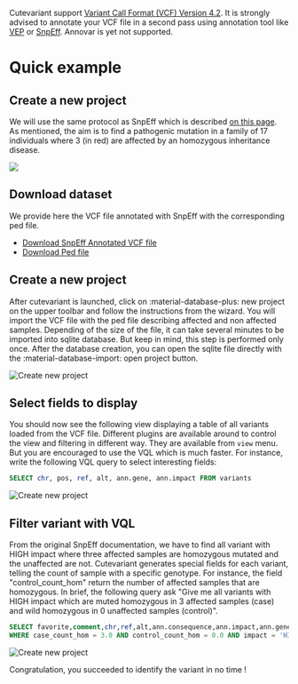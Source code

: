 Cutevariant support [Variant Call Format (VCF) Version 4.2](https://www.google.com/url?sa=t&rct=j&q=&esrc=s&source=web&cd=&ved=2ahUKEwjJ877s3_nwAhWpAWMBHYjGDp4QFjAAegQIAhAD&url=https%3A%2F%2Fsamtools.github.io%2Fhts-specs%2FVCFv4.2.pdf&usg=AOvVaw3UrlHdXnBVzm0df9OE90Rm).
It is strongly advised to annotate your VCF file in a second pass using annotation tool like [VEP](https://www.ensembl.org/info/docs/tools/vep/index.html) or [SnpEff](https://pcingola.github.io/SnpEff/). Annovar is yet not supported.     

# Quick example
## Create a new project
 We will use the same protocol as SnpEff which is described [on this page](https://pcingola.github.io/SnpEff/examples/).       
As mentioned, the aim is to find a pathogenic mutation in a family of 17 individuals where 3 (in red) are affected by an homozygous inheritance disease.

![](https://pcingola.github.io/SnpEff/images/Cingolani_Figure2.png)  


## Download dataset

We provide here the VCF file annotated with SnpEff with the corresponding ped file.

- [Download SnpEff Annotated VCF file](https://drive.google.com/file/d/1xcLfioJ5hyNJ3bDlyJfuBbDmftDWUFLH/view?usp=sharing)
- [Download Ped file](https://drive.google.com/file/d/1lrVwpbDhHwM4fVYgvk73YeyIMFDGWyz-/view?usp=sharing)


## Create a new project 
After cutevariant is launched, click on :material-database-plus: new project on the upper toolbar and follow the instructions from the wizard. You will import the VCF file with the ped file describing affected and non affected samples.
Depending of the size of the file, it can take several minutes to be imported into sqlite database. But keep in mind, this step is performed only once. After the database creation, you can open the sqlite file directly with the :material-database-import: open project button. 

 
![Create new project](../../images/wizard.gif)

## Select fields to display
You should now see the following view displaying a table of all variants loaded from the VCF file. Different plugins are available around to control the view and filtering in different way. They are available from `view` menu. But you are encouraged to use the VQL which is much faster. For instance, write the following VQL query to select interesting fields: 

```sql
SELECT chr, pos, ref, alt, ann.gene, ann.impact FROM variants
```

![Create new project](../../images/fields.gif)

## Filter variant with VQL 
From the original SnpEff documentation, we have to find all variant with HIGH impact where three affected samples are homozygous mutated and the unaffected are not. 
Cutevariant generates special fields for each variant, telling the count of sample with a specific genotype. For instance, the field "control_count_hom" return the number of affected samples that are homozygous. 
In brief, the following query ask "Give me all variants with HIGH impact which are muted homozygous in 3 affected samples (case) and wild homozygous in 0 unaffected samples (control)".

```sql
SELECT favorite,comment,chr,ref,alt,ann.consequence,ann.impact,ann.gene FROM variants 
WHERE case_count_hom = 3.0 AND control_count_hom = 0.0 AND impact = 'HIGH'
```

![Create new project](../../images/filters.gif)

Congratulation, you succeeded to identify the variant in no time !




